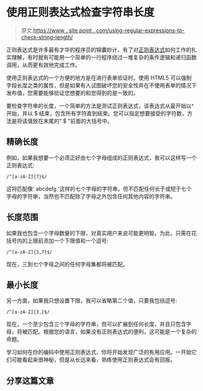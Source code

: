 # 使用正则表达式检查字符串长度

> 原文:[https://www . site point . com/using-regular-expressions-to-check-string-length/](https://www.sitepoint.com/using-regular-expressions-to-check-string-length/)

正则表达式是许多最有才华的程序员的锦囊妙计。有了对[正则表达式](https://www.sitepoint.com/learn-regex/)如何工作的扎实理解，有时就有可能用一个简单的一行程序绕过一堆复杂的条件逻辑和递归函数调用，从而更有效地完成工作。

使用正则表达式的一个方便的地方是在进行表单验证时。使用 HTML5 可以强制字段长度之类的属性，但是如果有人试图破坏您的安全性并在不使用表单的情况下发布值，您需要能够验证您想要的和您得到的是一致的。

要检查字符串的长度，一个简单的方法是测试正则表达式，该表达式从最开始以^开始，并以 $ 结束，包含所有字符直到结束。您可以指定想要接受的字符数，方法是将该值放在末尾的“ $ ”前面的大括号中。

## 精确长度

例如，如果我想要一个必须正好由七个字母组成的正则表达式，我可以这样写一个正则表达式:

```
/^[a-zA-Z]{7}$/
```

这将匹配像' abcdefg '这样的七个字母的字符串，但不匹配任何长于或短于七个字母的字符串，当然也不匹配除了字母之外包含任何其他内容的字符串。

## 长度范围

如果我也包含一个字母数量的下限，对真实用户来说可能更明智。为此，只需在花括号内的上限前添加一个下限值和一个逗号:

```
/^[a-zA-Z]{3,7}$/
```

现在，三到七个字母之间的任何字母集都将被匹配。

## 最小长度

另一方面，如果我只想设置下限，我可以省略第二个值，只要我包括逗号:

```
/^[a-zA-Z]{3,}$/
```

现在，一个至少包含三个字母的字符串，但可以扩展到任何长度，并且只包含字母，将被匹配。根据您的语言，如果没有正则表达式的便利，这可能是一个复杂的命题。

学习如何在你的编码中使用正则表达式，你将开始发现广泛的有用应用。一开始它们可能看起来很神秘，但是从长远来看，熟练使用正则表达式会有回报。

## 分享这篇文章